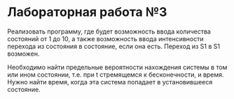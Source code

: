 # Лабораторная работа №3

Реализовать программу, где будет возможность ввода количества состояний от 1 до 10, а также возможность ввода интенсивности перехода из состояния в состояние, если она есть.
Переход из S1 в S1 возможен.

Необходимо найти предельные вероятности нахождения системы в том или ином состоянии, т.е. при t стремящемся к бесконечности, и время. 
Нужно найти время, когда эта система попадает в установившееся состояние.
